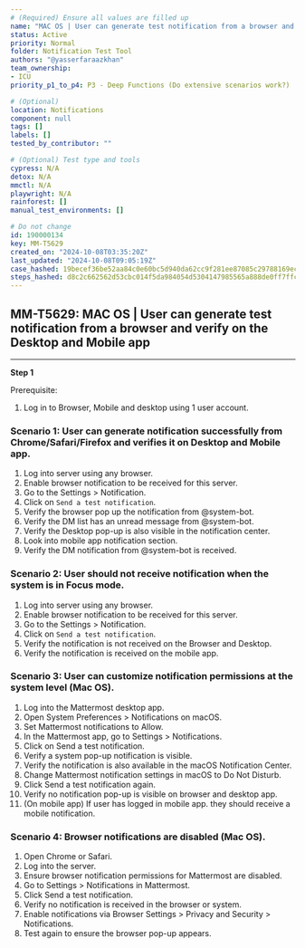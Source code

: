 ```yaml
---
# (Required) Ensure all values are filled up
name: "MAC OS | User can generate test notification from a browser and verify on the Desktop and Mobile app"
status: Active
priority: Normal
folder: Notification Test Tool
authors: "@yasserfaraazkhan"
team_ownership:
- ICU
priority_p1_to_p4: P3 - Deep Functions (Do extensive scenarios work?)

# (Optional)
location: Notifications
component: null
tags: []
labels: []
tested_by_contributor: ""

# (Optional) Test type and tools
cypress: N/A
detox: N/A
mmctl: N/A
playwright: N/A
rainforest: []
manual_test_environments: []

# Do not change
id: 190000134
key: MM-T5629
created_on: "2024-10-08T03:35:20Z"
last_updated: "2024-10-08T09:05:19Z"
case_hashed: 19becef36be52aa84c0e60bc5d940da62cc9f281ee87085c29788169ec26ba51bdc6a6af899ab61244dfd8c844c29546
steps_hashed: d8c2c662562d53cbc014f5da984054d5304147985565a888de0ff7ffcfdc68b675ba1d2b994f2d0709251386d208dc9d
---
```


<!-- (Auto-generated) Based on frontmatter's "key" and "name" -->

## MM-T5629: MAC OS | User can generate test notification from a browser and verify on the Desktop and Mobile app

---

**Step 1**

Prerequisite:

1. Log in to Browser, Mobile and desktop using 1 user account.

### Scenario 1: User can generate notification successfully from Chrome/Safari/Firefox and verifies it on Desktop and Mobile app.

1. Log into server using any browser.
2. Enable browser notification to be received for this server.
3. Go to the Settings > Notification.
4. Click on `Send a test notification`.
5. Verify the browser pop up the notification from @system-bot.
6. Verify the DM list has an unread message from @system-bot.
7. Verify the Desktop pop-up is also visible in the notification center.
8. Look into mobile app notification section.
9. Verify the DM notification from @system-bot is received.

### Scenario 2: User should not receive notification when the system is in **Focus mode**.

1. Log into server using any browser.
2. Enable browser notification to be received for this server.
3. Go to the Settings > Notification.
4. Click on `Send a test notification`.
5. Verify the notification is not received on the Browser and Desktop.
6. Verify the notification is received on the mobile app.

### Scenario 3: User can customize notification permissions at the system level (Mac OS).

1. Log into the Mattermost desktop app.
2. Open System Preferences > Notifications on macOS.
3. Set Mattermost notifications to Allow.
4. In the Mattermost app, go to Settings > Notifications.
5. Click on Send a test notification.
6. Verify a system pop-up notification is visible.
7. Verify the notification is also available in the macOS Notification Center.
8. Change Mattermost notification settings in macOS to Do Not Disturb.
9. Click Send a test notification again.
10. Verify no notification pop-up is visible on browser and desktop app.
11. (On mobile app) If user has logged in mobile app. they should receive a mobile notification.

### Scenario 4: Browser notifications are disabled (Mac OS).

1. Open Chrome or Safari.
2. Log into the server.
3. Ensure browser notification permissions for Mattermost are disabled.
4. Go to Settings > Notifications in Mattermost.
5. Click Send a test notification.
6. Verify no notification is received in the browser or system.
7. Enable notifications via Browser Settings > Privacy and Security > Notifications.
8. Test again to ensure the browser pop-up appears.
